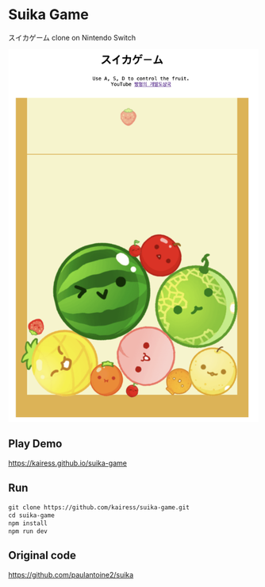 # Suika Game

スイカゲーム clone on Nintendo Switch

![](result.png)

## Play Demo

https://kairess.github.io/suika-game

## Run

```
git clone https://github.com/kairess/suika-game.git
cd suika-game
npm install
npm run dev
```

## Original code

https://github.com/paulantoine2/suika
